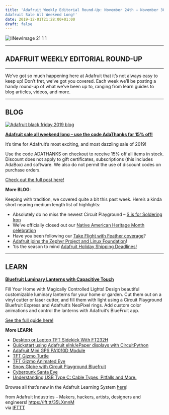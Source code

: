 ```yaml
---
title: 'Adafruit Weekly Editorial Round-Up: November 24th – November 30th,
Adafruit Sale All Weekend Long!'
date: 2019-12-01T21:28:00+01:00
draft: false
---
```


![IINewImage 21 1 1](https://cdn-blog.adafruit.com/uploads/2019/11/IINewImage-21-1-1-2.png "IINewImage-21-1-1.png")

* * *

ADAFRUIT WEEKLY EDITORIAL ROUND-UP
----------------------------------

* * *

We’ve got so much happening here at Adafruit that it’s not always easy to keep up! Don’t fret, we’ve got you covered. Each week we’ll be posting a handy round-up of what we’ve been up to, ranging from learn guides to blog articles, videos, and more.

* * *

BLOG
----

[](https://blog.adafruit.com/2019/11/29/adafruit-sale-all-weekend-long-use-the-code-adathanks-for-15-off-2/)[![Adafruit black friday 2019 blog](https://cdn-blog.adafruit.com/uploads/2019/11/adafruit_black_friday_2019_blog-3.jpg "adafruit_black_friday_2019_blog.jpg")](https://blog.adafruit.com/2019/11/29/adafruit-sale-all-weekend-long-use-the-code-adathanks-for-15-off-2/)

**[Adafruit sale all weekend long – use the code AdaThanks for 15% off!](https://blog.adafruit.com/2019/11/29/adafruit-sale-all-weekend-long-use-the-code-adathanks-for-15-off-2/)**

It’s time for Adafruit’s most exciting, and most dazzling sale of 2019!

Use the code ADATHANKS on checkout to receive 15% off all items in stock. Discount does not apply to gift certificates, subscriptions (this includes AdaBox) and software. We also do not permit the use of discount codes on purchase orders.

[Check out the full post here!](https://blog.adafruit.com/2019/11/29/adafruit-sale-all-weekend-long-use-the-code-adathanks-for-15-off-2/)

**More BLOG**:

Keeping with tradition, we covered quite a bit this past week. Here’s a kinda short nearing medium length list of highlights:

*   Absolutely do no miss the newest Circuit Playground – [S is for Soldering Iron](https://blog.adafruit.com/2019/11/28/circuit-playground-s-is-for-soldering-iron/)
*   We’ve officially closed out our [Native American Heritage Month celebration](https://blog.adafruit.com/tag/native-american-heritage-month/)
*   Have you been following our [Take Flight with Feather coverage](https://blog.adafruit.com/?s=Take+Flight+with+Feather)?
*   [Adafruit joins the Zephyr Project and Linux Foundation](https://blog.adafruit.com/2019/11/26/adafruit-joins-the-zephyr-project-and-linux-foundation-zephyriot-zephyriot-linuxfoundation-linux-adafruit/)!
*   ’tis the season to mind [Adafruit Holiday Shipping Deadlines!](https://www.adafruit.com/holiday)

* * *

LEARN
-----

**[Bluefruit Luminary Lanterns with Capacitive Touch](https://learn.adafruit.com/bluefruit-luminary-lanterns-with-capacitive-touch)**

Fill Your Home with Magically Controlled Lights! Design beautiful customizable luminary lanterns for your home or garden. Cut them out on a vinyl cutter or laser cutter, and fill them with light using a Circuit Playground Bluefruit Express and Adafruit’s NeoPixel rings. Add custom color animations and control the lanterns with Adafruit’s BlueFruit app.

[See the full guide here!](https://learn.adafruit.com/bluefruit-luminary-lanterns-with-capacitive-touch)

**More LEARN**:

*   [Desktop or Laptop TFT Sidekick With FT232H](https://learn.adafruit.com/tft-sidekick-with-ft232h)
*   [Quickstart using Adafruit eInk/ePaper displays with CircuitPython](https://learn.adafruit.com/quickstart-using-adafruit-eink-epaper-displays-with-circuitpython)
*   [Adafruit Mini GPS PA1010D Module](https://learn.adafruit.com/adafruit-mini-gps-pa1010d-module)
*   [TFT Gizmo Turtle](https://learn.adafruit.com/tft-gizmo-turtle)
*   [TFT Gizmo Animated Eye](https://learn.adafruit.com/tft-gizmo-animated-eye)
*   [Snow Globe with Circuit Playground Bluefruit](https://learn.adafruit.com/snow-globe-bluefruit-cpb)
*   [Cyberpunk Santa Eye](https://learn.adafruit.com/cyberpunk-santa-eye)
*   [Understanding USB Type C: Cable Types, Pitfalls and More.](https://learn.adafruit.com/understanding-usb-type-c-cable-types-pitfalls-and-more)

Browse all that’s new in the Adafruit Learning System [here](https://learn.adafruit.com/guides/latest)!

  
  
from Adafruit Industries – Makers, hackers, artists, designers and engineers! https://ift.tt/35LXmnM  
via [IFTTT](https://ifttt.com/?ref=da&site=blogger)